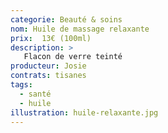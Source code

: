 ```yaml
---
categorie: Beauté & soins
nom: Huile de massage relaxante
prix:  13€ (100ml)
description: >
   Flacon de verre teinté
producteur: Josie
contrats: tisanes
tags: 
  - santé
  - huile
illustration: huile-relaxante.jpg
---
```


